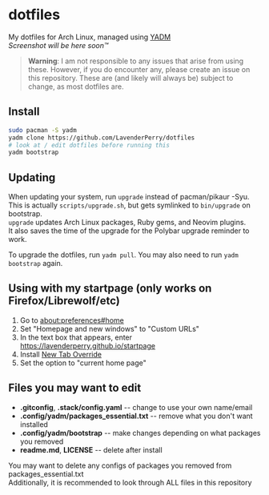 # dotfiles

My dotfiles for Arch Linux, managed using [YADM](https://yadm.io)\
*Screenshot will be here soon™*

> **Warning**:
> I am not responsible to any issues that arise from using these.
> However, if you do encounter any, please create an issue on this repository.
> These are (and likely will always be) subject to change, as most dotfiles are.

## Install
```sh
sudo pacman -S yadm
yadm clone https://github.com/LavenderPerry/dotfiles
# look at / edit dotfiles before running this
yadm bootstrap
```

## Updating
When updating your system, run `upgrade` instead of pacman/pikaur -Syu.\
This is actually `scripts/upgrade.sh`, but gets symlinked to `bin/upgrade` on bootstrap.\
`upgrade` updates Arch Linux packages, Ruby gems, and Neovim plugins.\
It also saves the time of the upgrade for the Polybar upgrade reminder to work.

To upgrade the dotfiles, run `yadm pull`. You may also need to run `yadm bootstrap` again.

## Using with my startpage (only works on Firefox/Librewolf/etc)
1. Go to <about:preferences#home>
2. Set "Homepage and new windows" to "Custom URLs"
3. In the text box that appears, enter <https://lavenderperry.github.io/startpage>
4. Install [New Tab Override](https://addons.mozilla.org/en-US/firefox/addon/new-tab-override)
5. Set the option to "current home page"

## Files you may want to edit
* **.gitconfig**, **.stack/config.yaml** -- change to use your own name/email
* **.config/yadm/packages_essential.txt** -- remove what you don't want installed
* **.config/yadm/bootstrap** -- make changes depending on what packages you removed
* **readme.md**, **LICENSE** -- delete after install

You may want to delete any configs of packages you removed from packages_essential.txt\
Additionally, it is recommended to look through ALL files in this repository
